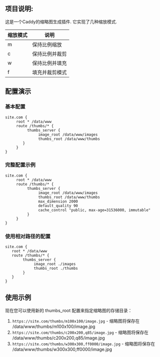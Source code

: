 ## 项目说明:

这是一个Caddy的缩略图生成插件. 它实现了几种缩放模式.

| 缩放模式 | 说明 |
|-------|-------|
| m | 保持比例缩放 |
| c | 保持比例并裁剪 |
| w | 保持比例并填充 |
| f  | 填充并裁剪模式 |


## 配置演示

### 基本配置
```caddyfile
site.com {
     root * /data/www
     route /thumbs/* {
          thumbs_server {
               image_root /data/www/images
               thumbs_root /data/www/thumbs
        }
     }
}
```

### 完整配置示例
```
site.com {
     root * /data/www
     route /thumbs/* {
          thumbs_server {
               image_root /data/www/images
               thumbs_root /data/www/thumbs
               max_dimension 2000
               default_quality 90
               cache_control "public, max-age=31536000, immutable"
          }
     }
}
```

### 使用相对路径的配置

```caddyfile
site.com {
   root * /data/www
   route /thumbs/* {
        thumbs_server {
             image_root ./images
             thumbs_root ./thumbs
        }
   }
}
```
## 使用示例

现在您可以使用新的 thumbs_root 配置来指定缩略图的存储目录：

1. `https://site.com/thumbs/m100x100/image.jpg` - 缩略图将保存在 /data/www/thumbs/m100x100/image.jpg
2. `https://site.com/thumbs/c200x200,q85/image.jpg` - 缩略图将保存在 /data/www/thumbs/c200x200,q85/image.jpg
3. `https://site.com/thumbs/w300x300,ff0000/image.jpg` - 缩略图将保存在 /data/www/thumbs/w300x300,ff0000/image.jpg

